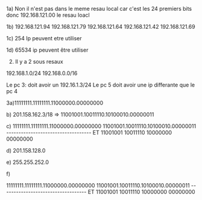 1a)
Non il n'est pas dans le meme resau local
car c'est les 24 premiers bits donc 192.168.121.00 le resau loacl

1b)
192.168.121.94
192.168.121.79
192.168.121.64
192.168.121.42
192.168.121.69

1c) 254 Ip peuvent etre utiliser

1d) 65534 ip peuvent être utiliser

2) Il y a 2 sous resaux


192.168.1.0/24
192.168.0.0/16

Le pc 3: doit avoir un 192.16.1.3/24
Le pc 5 doit avoir une ip differante que le pc 4


3a)11111111.11111111.11000000.00000000

b) 201.158.162.3/18 => 11001001.10011110.10100010.00000011


c)
11111111.11111111.11000000.00000000
11001001.10011110.10100010.00000011
----------------------------------- ET
11001001 10011110 10000000 00000000

d) 201.158.128.0

e) 255.255.252.0

f)

11111111.11111111.11000000.00000000
11001001.10011110.10100010.00000011
----------------------------------- ET
11001001 10011110 10000000 00000000



